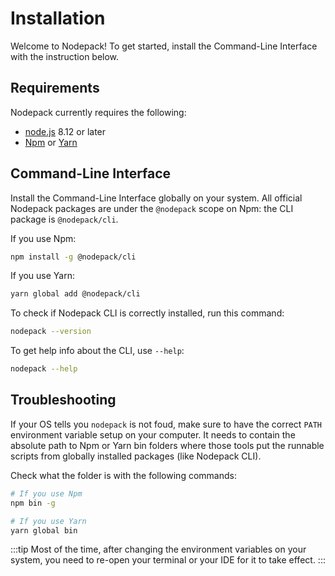 # Installation

Welcome to Nodepack! To get started, install the Command-Line Interface with the instruction below.

## Requirements

Nodepack currently requires the following:

- [node.js](https://nodejs.org) 8.12 or later
- [Npm](https://docs.npmjs.com/cli-documentation/) or [Yarn](http://yarnpkg.com/)

## Command-Line Interface

Install the Command-Line Interface globally on your system. All official Nodepack packages are under the `@nodepack` scope on Npm: the CLI package is `@nodepack/cli`.

If you use Npm:

```bash
npm install -g @nodepack/cli
```

If you use Yarn:

```bash
yarn global add @nodepack/cli
```

To check if Nodepack CLI is correctly installed, run this command:

```bash
nodepack --version
```

To get help info about the CLI, use `--help`:

```bash
nodepack --help
```

## Troubleshooting

If your OS tells you `nodepack` is not foud, make sure to have the correct `PATH` environment variable setup on your computer.
It needs to contain the absolute path to Npm or Yarn bin folders where those tools put the runnable scripts from globally installed packages (like Nodepack CLI).

Check what the folder is with the following commands:

```bash
# If you use Npm
npm bin -g

# If you use Yarn
yarn global bin
```

:::tip
Most of the time, after changing the environment variables on your system, you need to re-open your terminal or your IDE for it to take effect.
:::
